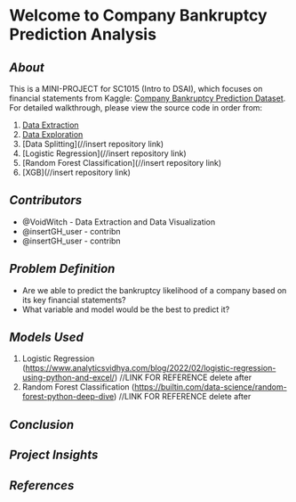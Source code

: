 # Welcome to Company Bankruptcy Prediction Analysis
## _About_
This is a MINI-PROJECT for SC1015 (Intro to DSAI), which focuses on financial statements from Kaggle: [Company Bankruptcy Prediction Dataset](https://www.kaggle.com/datasets/fedesoriano/company-bankruptcy-prediction). For detailed walkthrough, please view the source code in order from:

1. [Data Extraction](http://localhost:8888/notebooks/Desktop/DSAI_MiniProject/Data_Extraction.ipynb)
2. [Data Exploration](http://localhost:8888/notebooks/Desktop/DSAI_MiniProject/Data_Exploration_Visualization.ipynb)
3. [Data Splitting](//insert repository link)
4. [Logistic Regression](//insert repository link)
5. [Random Forest Classification](//insert repository link)
6. [XGB](//insert repository link)

## _Contributors_
- @VoidWitch - Data Extraction and Data Visualization
- @insertGH_user - contribn
- @insertGH_user - contribn

## _Problem Definition_
- Are we able to predict the bankruptcy likelihood of a company based on its key financial statements?
- What variable and model would be the best to predict it?

## _Models Used_
1. Logistic Regression (https://www.analyticsvidhya.com/blog/2022/02/logistic-regression-using-python-and-excel/)
//LINK FOR REFERENCE delete after
3. Random Forest Classification (https://builtin.com/data-science/random-forest-python-deep-dive)
//LINK FOR REFERENCE delete after
 
## _Conclusion_

## _Project Insights_

## _References_


